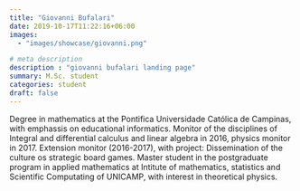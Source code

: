 ```yaml
---
title: "Giovanni Bufalari"
date: 2019-10-17T11:22:16+06:00
images: 
  - "images/showcase/giovanni.png"

# meta description
description : "giovanni bufalari landing page"
summary: M.Sc. student
categories: student
draft: false
---
```


Degree in mathematics at the Pontifica Universidade Católica de Campinas, with emphassis on educational informatics. Monitor of the disciplines of Integral and differential calculus and linear algebra in 2016, physics monitor in 2017. Extension monitor (2016-2017), with project: Dissemination of the culture os strategic board games. Master student in the postgraduate program in applied mathematics at Intitute of mathematics, statistics and Scientific Computating of UNICAMP, with interest in theoretical physics.
